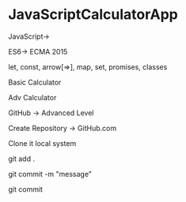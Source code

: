 # JavaScriptCalculatorApp

JavaScript->

ES6-> ECMA 2015

let, const, arrow[=>], map, set, promises, classes


Basic Calculator

Adv Calculator


GitHub -> Advanced Level


Create Repository -> GitHub.com

Clone it local system

git add .

git commit -m "message"

git commit



